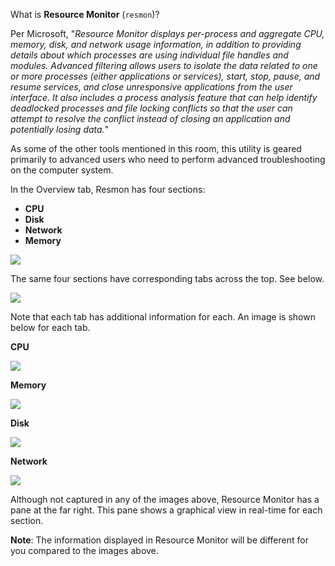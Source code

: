 What is **Resource Monitor** (`resmon`)?

Per Microsoft, "_Resource Monitor displays per-process and aggregate CPU, memory, disk, and network usage information, in addition to providing details about which processes are using individual file handles and modules. Advanced filtering allows users to isolate the data related to one or more processes (either applications or services), start, stop, pause, and resume services, and close unresponsive applications from the user interface. It also includes a process analysis feature that can help identify deadlocked processes and file locking conflicts so that the user can attempt to resolve the conflict instead of closing an application and potentially losing data._"

As some of the other tools mentioned in this room, this utility is geared primarily to advanced users who need to perform advanced troubleshooting on the computer system.  

In the Overview tab, Resmon has four sections:

- **CPU**
- **Disk**
- **Network**
- **Memory**

![](https://assets.tryhackme.com/additional/win-fun2/resmon1.png)  

The same four sections have corresponding tabs across the top. See below.

![](https://assets.tryhackme.com/additional/win-fun2/resmon2.png)  

Note that each tab has additional information for each. An image is shown below for each tab. 

**CPU**

![](https://assets.tryhackme.com/additional/win-fun2/resmon-cpu.png)  

**Memory**

![](https://assets.tryhackme.com/additional/win-fun2/resmon-mem.png)  

**Disk**

![](https://assets.tryhackme.com/additional/win-fun2/resmon-disk.png)  

**Network**

![](https://assets.tryhackme.com/additional/win-fun2/resmon-network.png)  

Although not captured in any of the images above, Resource Monitor has a pane at the far right. This pane shows a graphical view in real-time for each section. 

**Note**: The information displayed in Resource Monitor will be different for you compared to the images above.